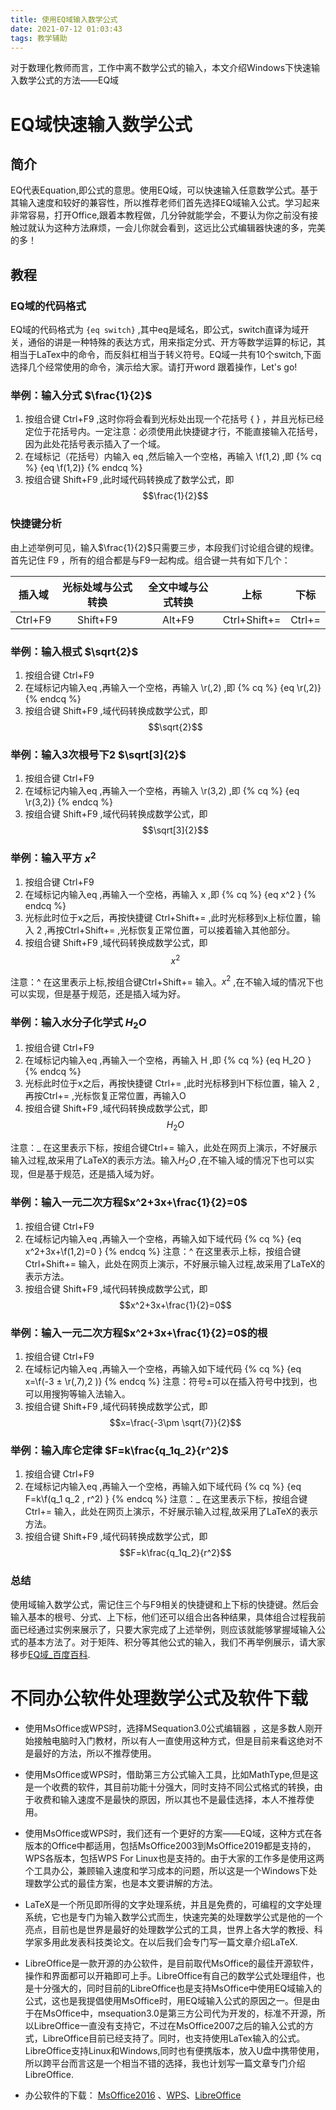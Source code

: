 ```yaml
---
title: 使用EQ域输入数学公式
date: 2021-07-12 01:03:43
tags: 教学辅助
---
```


对于数理化教师而言，工作中离不数学公式的输入，本文介绍Windows下快速输入数学公式的方法——EQ域

# EQ域快速输入数学公式

## 简介

EQ代表Equation,即公式的意思。使用EQ域，可以快速输入任意数学公式。基于其输入速度和较好的兼容性，所以推荐老师们首先选择EQ域输入公式。学习起来非常容易，打开Office,跟着本教程做，几分钟就能学会，不要认为你之前没有接触过就认为这种方法麻烦，一会儿你就会看到，这远比公式编辑器快速的多，完美的多！

<!--more-->

## 教程

### EQ域的代码格式

EQ域的代码格式为 `{eq switch}` ,其中eq是域名，即公式，switch直译为域开关，通俗的讲是一种特殊的表达方式，用来指定分式、开方等数学运算的标记，其相当于LaTex中的命令，而反斜杠相当于转义符号。EQ域一共有10个switch,下面选择几个经常使用的命令，演示给大家。请打开word 跟着操作，Let's go!

### 举例：输入分式 $\frac{1}{2}$

1. 按组合键 Ctrl+F9 ,这时你将会看到光标处出现一个花括号 { } ，并且光标已经定位于花括号内。一定注意：必须使用此快捷键才行，不能直接输入花括号，因为此处花括号表示插入了一个域。
2. 在域标记（花括号）内输入 eq ,然后输入一个空格，再输入 \\f(1,2) ,即
{% cq %}
{eq   \\f(1,2)}
{% endcq %}
3. 按组合键 Shift+F9 ,此时域代码转换成了数学公式，即
$$\frac{1}{2}$$

###  快捷键分析

由上述举例可见，输入$\frac{1}{2}$只需要三步，本段我们讨论组合键的规律。首先记住 F9 ，所有的组合都是与F9一起构成。组合键一共有如下几个：

|插入域|光标处域与公式转换|全文中域与公式转换|上标|下标|
|:--:|:--:|:--:|:--:|:--:|
|Ctrl+F9|Shift+F9|Alt+F9|Ctrl+Shift+=|Ctrl+=|

### 举例：输入根式 $\sqrt{2}$

1. 按组合键 Ctrl+F9 
2. 在域标记内输入eq ,再输入一个空格，再输入 \\r(,2) ,即
{% cq %}
{eq   \\r(,2)}
{% endcq %}
3. 按组合键 Shift+F9 ,域代码转换成数学公式，即
$$\sqrt{2}$$

### 举例：输入3次根号下2 $\sqrt[3]{2}$
1. 按组合键 Ctrl+F9 
2. 在域标记内输入eq ,再输入一个空格，再输入 \\r(3,2) ,即
{% cq %}
{eq   \\r(3,2)}
{% endcq %}
3. 按组合键 Shift+F9 ,域代码转换成数学公式，即
$$\sqrt[3]{2}$$

### 举例：输入平方 $x^2$
1. 按组合键 Ctrl+F9 
2. 在域标记内输入eq ,再输入一个空格，再输入 x ,即
{% cq %}
{eq   x^2 }
{% endcq %}
3. 光标此时位于x之后，再按快捷键 Ctrl+Shift+= ,此时光标移到x上标位置，输入 2 ,再按Ctrl+Shift+= ,光标恢复正常位置，可以接着输入其他部分。
4. 按组合键 Shift+F9 ,域代码转换成数学公式，即
$$x^2$$

注意：\^ 在这里表示上标,按组合键Ctrl+Shift+= 输入。$x^2$ ,在不输入域的情况下也可以实现，但是基于规范，还是插入域为好。

### 举例：输入水分子化学式 $H_2O$

1. 按组合键 Ctrl+F9 
2. 在域标记内输入eq ,再输入一个空格，再输入 H ,即
{% cq %}
{eq   H_2O }
{% endcq %}
3. 光标此时位于x之后，再按快捷键 Ctrl+= ,此时光标移到H下标位置，输入 2 ,再按Ctrl+= ,光标恢复正常位置，再输入O
4. 按组合键 Shift+F9 ,域代码转换成数学公式，即
$$H_2O$$

注意：\_ 在这里表示下标，按组合键Ctrl+= 输入，此处在网页上演示，不好展示输入过程,故采用了LaTeX的表示方法。输入$H_2O$ ,在不输入域的情况下也可以实现，但是基于规范，还是插入域为好。

### 举例：输入一元二次方程$x^2+3x+\frac{1}{2}=0$
1. 按组合键 Ctrl+F9 
2. 在域标记内输入eq ,再输入一个空格，再输入如下域代码 
{% cq %}
{eq   x\^2+3x+\\f(1,2)=0 }
{% endcq %}
注意：\^ 在这里表示上标，按组合键Ctrl+Shift+= 输入，此处在网页上演示，不好展示输入过程,故采用了LaTeX的表示方法。
3. 按组合键 Shift+F9 ,域代码转换成数学公式，即
$$x^2+3x+\frac{1}{2}=0$$

### 举例：输入一元二次方程$x^2+3x+\frac{1}{2}=0$的根
1. 按组合键 Ctrl+F9 
2. 在域标记内输入eq ,再输入一个空格，再输入如下域代码 
{% cq %}
{eq   x=\\f(-3 ± \\r(,7),2 )}
{% endcq %}
注意：符号±可以在插入符号中找到，也可以用搜狗等输入法输入。
3. 按组合键 Shift+F9 ,域代码转换成数学公式，即
$$x=\frac{-3\pm \sqrt{7}}{2}$$

### 举例：输入库仑定律 $F=k\frac{q_1q_2}{r^2}$

1. 按组合键 Ctrl+F9 
2. 在域标记内输入eq ,再输入一个空格，再输入如下域代码 
{% cq %}
{eq   F=k\\f(q_1  q_2 , r^2) }
{% endcq %}
注意：\_ 在这里表示下标，按组合键Ctrl+= 输入，此处在网页上演示，不好展示输入过程,故采用了LaTeX的表示方法。
3. 按组合键 Shift+F9 ,域代码转换成数学公式，即
$$F=k\frac{q_1q_2}{r^2}$$

### 总结

使用域输入数学公式，需记住三个与F9相关的快捷键和上下标的快捷键。然后会输入基本的根号、分式、上下标，他们还可以组合出各种结果，具体组合过程我前面已经通过实例来展示了，只要大家完成了上述举例，则应该就能够掌握域输入公式的基本方法了。对于矩阵、积分等其他公式的输入，我们不再举例展示，请大家移步[EQ域\_百度百科](https://baike.baidu.com/item/EQ%E5%9F%9F/6799607?fr=aladdin).

# 不同办公软件处理数学公式及软件下载 


* 使用MsOffice或WPS时，选择MSequation3.0公式编辑器 ，这是多数人刚开始接触电脑时入门教材，所以有人一直使用这种方式，但是目前来看这绝对不是最好的方法，所以不推荐使用。


* 使用MsOffice或WPS时，借助第三方公式输入工具，比如MathType,但是这是一个收费的软件，其目前功能十分强大，同时支持不同公式格式的转换，由于收费和输入速度不是最快的原因，所以其也不是最佳选择，本人不推荐使用。

* 使用MsOffice或WPS时，我们还有一个更好的方案——EQ域，这种方式在各版本的Office中都适用，包括MsOffice2003到MsOffice2019都是支持的，WPS各版本，包括WPS For Linux也是支持的。由于大家的工作多是使用这两个工具办公，兼顾输入速度和学习成本的问题，所以这是一个Windows下处理数学公式的最佳方案，也是本文要讲解的方法。

* LaTeX是一个所见即所得的文字处理系统，并且是免费的，可编程的文字处理系统，它也是专门为输入数学公式而生，快速完美的处理数学公式是他的一个亮点，目前也是世界是最好的处理数学公式的工具，世界上各大学的教授、科学家多用此发表科技类论文。在以后我们会专门写一篇文章介绍LaTeX.

* LibreOffice是一款开源的办公软件，是目前取代MsOffice的最佳开源软件，操作和界面都可以开箱即可上手。LibreOffice有自己的数学公式处理组件，也是十分强大的，同时目前的LibreOffice也是支持MsOffice中使用EQ域输入的公式，这也是我提倡使用MsOffice时，用EQ域输入公式的原因之一。但是由于在MsOffice中，msequation3.0是第三方公司代为开发的，标准不开源，所以LibreOffice一直没有支持它，不过在MsOffice2007之后的输入公式的方式，LibreOffice目前已经支持了。同时，也支持使用LaTex输入的公式。LibreOffice支持Linux和Windows,同时也有便携版本，放入U盘中携带使用，所以跨平台而言这是一个相当不错的选择，我也计划写一篇文章专门介绍LibreOffice.

* 办公软件的下载： [MsOffice2016](http://www.downcc.com/soft/290076.html) 、[WPS](https://platform.wps.cn)、[LibreOffice](https://www.libreoffice.org)

